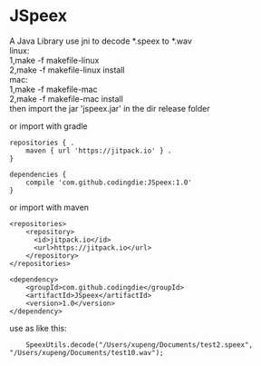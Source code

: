 # JSpeex
A Java Library use jni to decode *.speex to *.wav   
linux:  
1,make -f makefile-linux</br>
2,make -f makefile-linux install</br>
mac:</br>
1,make -f makefile-mac    
2,make -f makefile-mac install  
then import the jar 'jspeex.jar' in the dir release folder  

or import with gradle 
```
repositories { . 
    maven { url 'https://jitpack.io' } . 
} 

dependencies {
    compile 'com.github.codingdie:JSpeex:1.0'
}
```  
or import with maven  
```  
<repositories>
    <repository>
      <id>jitpack.io</id>
      <url>https://jitpack.io</url>
    </repository>
</repositories>  
  
<dependency>
    <groupId>com.github.codingdie</groupId>
    <artifactId>JSpeex</artifactId>
    <version>1.0</version>
</dependency>
``` 
use as like this:  
``` 
    SpeexUtils.decode("/Users/xupeng/Documents/test2.speex", "/Users/xupeng/Documents/test10.wav");
``` 
